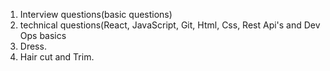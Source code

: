 
1. Interview questions(basic questions)
2. technical questions(React, JavaScript, Git, Html, Css, Rest Api's and Dev Ops basics
3. Dress. 
4. Hair cut and Trim. 


 